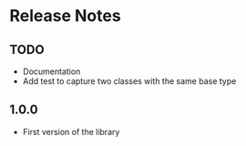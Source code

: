 # Release Notes

## TODO

- Documentation
- Add test to capture two classes with the same base type


## 1.0.0

- First version of the library


